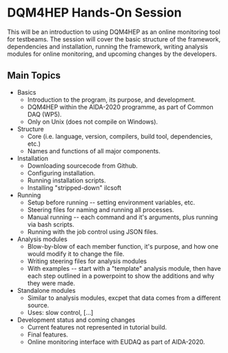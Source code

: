 # DQM4HEP Hands-On Session

This will be an introduction to using DQM4HEP as an online monitoring tool for testbeams. The session will cover the basic structure of the framework, dependencies and installation, running the framework, writing analysis modules for online monitoring, and upcoming changes by the developers.

## Main Topics

* Basics
  * Introduction to the program, its purpose, and development.
  * DQM4HEP within the AIDA-2020 programme, as part of Common DAQ (WP5).
  * Only on Unix (does not compile on Windows).
* Structure
  * Core (i.e. language, version, compilers, build tool, dependencies, etc.)
  * Names and functions of all major components.
* Installation
  * Downloading sourcecode from Github.
  * Configuring installation.
  * Running installation scripts.
  * Installing "stripped-down" ilcsoft
* Running
  * Setup before running -- setting environment variables, etc.
  * Steering files for naming and running all processes.
  * Manual running -- each command and it's arguments, plus running via bash scripts.
  * Running with the job control using JSON files.
* Analysis modules
  * Blow-by-blow of each member function, it's purpose, and how one would modify it to change the file.
  * Writing steering files for analysis modules
  * With examples -- start with a "template" analysis module, then have each step outlined in a powerpoint to show the additions and why they were made.
* Standalone modules
  * Similar to analysis modules, excpet that data comes from a different source.
  * Uses: slow control, [...]
* Development status and coming changes
  * Current features not represented in tutorial build.
  * Final features.
  * Online monitoring interface with EUDAQ as part of AIDA-2020.
